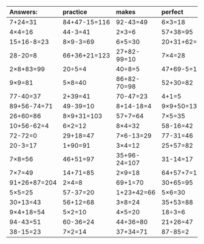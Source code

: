 | Answers: | practice | makes | perfect | ! |
| :--- | :--- | :--- | :--- | :--- |
| 7+24=31 | 84+47-15=116 | 92-43=49 | 6×3=18 | 76-1=75 | 
| 4×4=16 | 44-3=41 | 2×3=6 | 57+38=95 | 90+71+81=242 | 
| 15+16-8=23 | 8×9-3=69 | 6×5=30 | 20+31+62=113 | 4×3=12 | 
| 28-20=8 | 66+36+21=123 | 27+82-99=10 | 7×4=28 | 3×6=18 | 
| 2×8+83=99 | 20÷5=4 | 40÷8=5 | 47+69-5=111 | 8×9=72 | 
| 9×9=81 | 5×8=40 | 86+82-70=98 | 52+30=82 | 87-78=9 | 
| 77-40=37 | 2+39=41 | 70-47=23 | 4+1=5 | 3+47=50 | 
| 89+56-74=71 | 49-39=10 | 8+14-18=4 | 9×9+50=131 | 5×3=15 | 
| 26+60=86 | 8×9+31=103 | 57+7=64 | 7×5=35 | 18+33=51 | 
| 10+56-62=4 | 6×2=12 | 8×4=32 | 58-16=42 | 5×7=35 | 
| 72-72=0 | 29+18=47 | 7×6-13=29 | 77-31=46 | 31-13=18 | 
| 20-3=17 | 1+90=91 | 3×4=12 | 25+57=82 | 16+47+54=117 | 
| 7×8=56 | 46+51=97 | 35+96-24=107 | 31-14=17 | 14÷2=7 | 
| 7×7=49 | 14+71=85 | 2×9=18 | 64+57+7=128 | 6×6=36 | 
| 91+26+87=204 | 2×4=8 | 69+1=70 | 30+65=95 | 9×7-49=14 | 
| 5×5=25 | 57-37=20 | 1+23+42=66 | 5×6=30 | 31+46+3=80 | 
| 30+13=43 | 56+12=68 | 3×8=24 | 35+53=88 | 5×4-11=9 | 
| 9×4+18=54 | 5×2=10 | 4×5=20 | 18÷3=6 | 84-57=27 | 
| 94-43=51 | 60-36=24 | 44+36=80 | 21+26=47 | 32÷8=4 | 
| 38-15=23 | 7×2=14 | 37+34=71 | 87-85=2 | 3×3=9 | 
